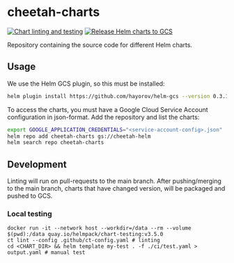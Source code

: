 # cheetah-charts

[![Chart linting and testing](https://github.com/trifork/cheetah-charts/actions/workflows/helm-lint.yaml/badge.svg)](https://github.com/trifork/cheetah-charts/actions/workflows/helm-lint.yaml)
[![Release Helm charts to GCS](https://github.com/trifork/cheetah-charts/actions/workflows/helm-ci.yaml/badge.svg)](https://github.com/trifork/cheetah-charts/actions/workflows/helm-ci.yaml)

Repository containing the source code for different Helm charts.

## Usage

We use the Helm GCS plugin, so this must be installed:

```bash
helm plugin install https://github.com/hayorov/helm-gcs --version 0.3.19
```

To access the charts, you must have a Google Cloud Service Account configuration in json-format.
Add the repository and list the charts:

```bash
export GOOGLE_APPLICATION_CREDENTIALS="<service-account-config>.json"
helm repo add cheetah-charts gs://cheetah-helm
helm search repo cheetah-charts
```

## Development

Linting will run on pull-requests to the main branch.
After pushing/merging to the main branch, charts that have changed version, will be packaged and pushed to GCS.

### Local testing

```shell
docker run -it --network host --workdir=/data --rm --volume $(pwd):/data quay.io/helmpack/chart-testing:v3.5.0 
ct lint --config .github/ct-config.yaml # linting
cd <CHART_DIR> && helm template my-test . -f ./ci/test.yaml > output.yaml # manual test
```
